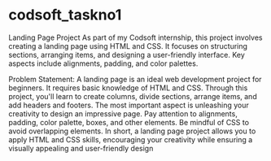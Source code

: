 # codsoft_taskno1
Landing Page Project  As part of my Codsoft internship, this project involves creating a landing page using HTML and CSS. It focuses on structuring sections, arranging items, and designing a user-friendly interface. Key aspects include alignments, padding, and color palettes.

Problem Statement:
A landing page is an ideal web development project for beginners. It requires basic knowledge of HTML and CSS. Through this project, you'll learn to create columns, divide sections, arrange items, and add headers and footers. The most important aspect is unleashing your creativity to design an impressive page. Pay attention to alignments, padding, color palette, boxes, and other elements. Be mindful of CSS to avoid overlapping elements. In short, a landing page project allows you to apply HTML and CSS skills, encouraging your creativity while ensuring a visually appealing and user-friendly design
